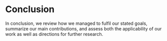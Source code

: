 # Conclusion

<!-- zhodnocení práce -->

In conclusion, we review how we managed to fulfil our stated goals, summarize our main contributions, and assess both the applicability of our work as well as directions for further research.
